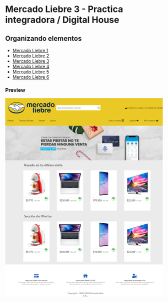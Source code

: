 # Mercado Liebre 3 - Practica integradora / Digital House
## Organizando elementos
- <a href="https://github.com/YonPalac1/Mercado_Liebre_1">Mercado Liebre 1</a><br/>
- <a href="https://github.com/YonPalac1/Mercado_Liebre_2">Mercado Liebre 2</a><br/>
- <a href="https://github.com/YonPalac1/Mercado_Liebre_3">Mercado Liebre 3</a><br/>
- <a href="https://github.com/YonPalac1/Mercado_Liebre_4">Mercado Liebre 4</a><br/>
- <a href="https://github.com/YonPalac1/Mercado_Liebre_5">Mercado Liebre 5</a><br/>
- <a href="https://github.com/YonPalac1/Mercado_Liebre_6">Mercado Liebre 6</a><br/>


### Preview
<img src="https://github.com/YonPalac1/Mercado_Liebre_6/blob/main/preview/img.png?raw=true">
